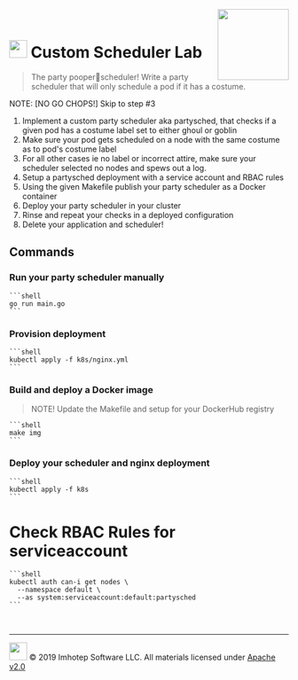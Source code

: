 <img src="../assets/k8sland.png" align="right" width="128" height="auto"/>

<br/>

# <img src="../assets/lab.png" width="32" height="auto"/> Custom Scheduler Lab

> The party pooper💩scheduler!
> Write a party scheduler that will only schedule a pod if it has a costume.

NOTE: [NO GO CHOPS!] Skip to step #3

1. Implement a custom party scheduler aka partysched, that checks if a given pod
   has a costume label set to either ghoul or goblin
2. Make sure your pod gets scheduled on a node with the same costume as to pod's costume label
3. For all other cases ie no label or incorrect attire, make sure your scheduler
   selected no nodes and spews out a log.
4. Setup a partysched deployment with a service account and RBAC rules
5. Using the given Makefile publish your party scheduler as a Docker container
6. Deploy your party scheduler in your cluster
7. Rinse and repeat your checks in a deployed configuration
8. Delete your application and scheduler!

## Commands

### Run your party scheduler manually

    ```shell
    go run main.go
    ```

### Provision deployment

    ```shell
    kubectl apply -f k8s/nginx.yml
    ```

### Build and deploy a Docker image

  > NOTE! Update the Makefile and setup for your DockerHub registry

    ```shell
    make img
    ```

### Deploy your scheduler and nginx deployment

    ```shell
    kubectl apply -f k8s
    ```

# Check RBAC Rules for serviceaccount

    ```shell
    kubectl auth can-i get nodes \
      --namespace default \
      --as system:serviceaccount:default:partysched
    ```

<br/>

---
<img src="../assets/imhotep_logo.png" width="32" height="auto"/> © 2019 Imhotep Software LLC.
All materials licensed under [Apache v2.0](http://www.apache.org/licenses/LICENSE-2.0)
